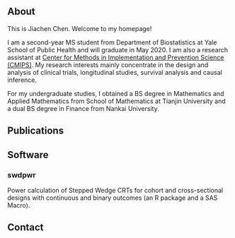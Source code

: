 ## About

This is Jiachen Chen. Welcome to my homepage!

I am a second-year MS student from Department of Biostatistics at Yale School of Public Health and will graduate in May 2020. I am also a research assistant at [Center for Methods in Implementation and Prevention Science (CMIPS)](https://publichealth.yale.edu/cmips/). My research interests mainly concentrate in the design and analysis of clinical trials, longitudinal studies, survival analysis and causal inference.

For my undergraduate studies, I obtained a BS degree in Mathematics and Applied Mathematics from School of Mathematics at  Tianjin University and a dual BS degree in Finance from Nankai University. 

## Publications

## Software 

### swdpwr

Power calculation of Stepped Wedge CRTs for cohort and cross-sectional designs with continuous and binary outcomes (an R package and a SAS Macro).


## Contact


